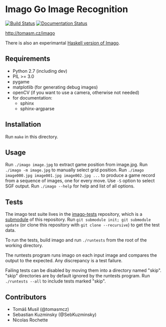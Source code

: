 # Imago Go Image Recognition

[![Build Status](https://travis-ci.org/tomasmcz/imago.svg?branch=master)](https://travis-ci.org/tomasmcz/imago)
[![Documentation Status](https://readthedocs.org/projects/imago/badge/?version=latest)](http://imago.readthedocs.io/en/latest/?badge=latest)

http://tomasm.cz/imago

There is also an experimantal [Haskell version of Imago](https://github.com/tomasmcz/imago-hs).

## Requirements

- Python 2.7 (including dev)
- PIL >= 3.0
- pygame
- matplotlib (for generating debug images)
- openCV (if you want to use a camera, otherwise not needed)
- for documentation:
    - sphinx
    - sphinx-argparse

## Installation

Run `make` in this directory.

## Usage

Run `./imago image.jpg` to extract game position from image.jpg.
Run `./imago -m image.jpg` to manually select grid position.
Run `./imago image000.jpg image001.jpg image002.jpg ...` to produce a game record from a sequence of images, one for every move. Use `-S` option to select SGF output. 
Run `./imago --help` for help and list of all options.

## Tests

The imago test suite lives in the
[imago-tests](https://github.com/tomasmcz/imago-tests) repository, which is a 
[submodule](https://git-scm.com/book/en/v2/Git-Tools-Submodules) of this repository.
Run `git submodule init; git submodule update` (or clone this repository with
`git clone --recursive`) to get the test data. 

To run the tests, build imago and run `./runtests` from the root of the
working directory.

The runtests program runs imago on each input image and compares the
output to the expected.  Any discrepancy is a test failure.

Failing tests can be disabled by moving them into a directory named
"skip".  "skip" directories are by default ignored by the runtests
program.  Run `./runtests --all` to include tests marked "skip".

## Contributors

- Tomáš Musil (@tomasmcz)
- Sebastian Kuzminsky (@SebKuzminsky)
- Nicolas Rochette
